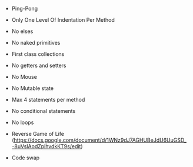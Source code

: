 * Ping-Pong
* Only One Level Of Indentation Per Method

* No elses
* No naked primitives

* First class collections
* No getters and setters
* No Mouse

* No Mutable state
* Max 4 statements per method
* No conditional statements

* No loops
* Reverse Game of Life (https://docs.google.com/document/d/1WNz9dJ7AGHUBeJdU6UuGSD_-8uVsIAodZpihvdkKT9s/edit)
* Code swap

